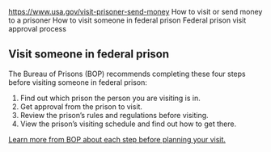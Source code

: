 

https://www.usa.gov/visit-prisoner-send-money
How to visit or send money to a prisoner
How to visit someone in federal prison
Federal prison visit approval process

**Visit someone in federal prison**
-----------------------------------

The Bureau of Prisons (BOP) recommends completing these four steps before visiting someone in federal prison:

1. Find out which prison the person you are visiting is in.
2. Get approval from the prison to visit.
3. Review the prison’s rules and regulations before visiting.
4. View the prison’s visiting schedule and find out how to get there.

[Learn more from BOP about each step before planning your visit.](https://www.bop.gov/inmates/visiting.jsp)
